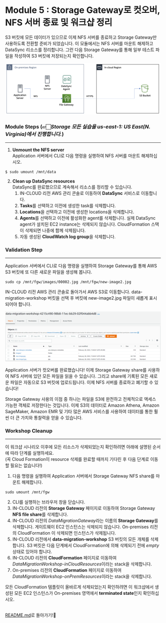 # Module 5 : Storage Gateway로 컷오버, NFS 서버 종료 및 워크샵 정리

S3 버킷에 모든 데이터가 있으므로 이제 NFS 서버를 종료하고 Storage Gateway만 사용하도록 전환할 준비가 되었습니다. 이 모듈에서는 NFS 서버를 마운트 해제하고 DataSync 리소스를 정리합니다. 그런 다음 Storage Gateway를 통해 일부 테스트 파일을 작성하여 S3 버킷에 저장되는지 확인합니다.<br>

![5-1](../images/5-1.png)

### Module Steps (👉🏻*Storage 모든 실습을 us-east-1: US East(N. Virginia)에서 진행합니다.*)
***
1. **Unmount the NFS server**<br>
Application 서버에서 CLI로 다음 명령을 실행하여 NFS 서버를 마운트 해제하십시오.<br>
```
$ sudo umount /mnt/data
```
2. **Clean up DataSync resources**<br>
DataSync를 완료했으므로 계속해서 리소스를 정리할 수 있습니다.<br>
    1. IN-CLOUD 리전 AWS 관리 콘솔로 이동하여 **DataSync** 서비스로 이동합니다.
    2. **Tasks**를 선택하고 이전에 생성한 task를 삭제합니다.
    3. **Locations**을 선택하고 이전에 생성한 locations을 삭제합니다.
    4. **Agents**를 선택하고 이전에 활성화한 agent를 삭제합니다. 실제 DataSync agent가 설치된 EC2 instance는 삭제되지 않습니다. CloudFormation 스택이 삭제되면 나중에 함께 삭제됩니다.
    5. 자동 생성된 **CloudWatch log group**을 삭제합니다.

### Validation Step
***
Application 서버에서 CLI로 다음 명령을 실행하여 Storage Gateway를 통해 AWS S3 버킷에 또 다른 새로운 파일을 생성해 봅니다.<br>
```
sudo cp /mnt/fgw/images/00002.jpg /mnt/fgw/new-image2.jpg
```
IN-CLOUD 리전 AWS 관리 콘솔로 돌아가서 AWS S3로 이동합니다. data-migration-workshop 버킷을 선택 후 버킷에 new-image2.jpg 파일이 새롭게 표시되어야 합니다.<br>

![5-2](../images/5-2.png)

Application 서버가 컷오버를 완료했습니다! 이제 Storage Gateway share를 사용하여 NFS 서버에 있던 모든 파일을 읽을 수 있습니다. 그리고 share에 기록된 모든 새로운 파일은 자동으로 S3 버킷에 업로드됩니다. 이제 NFS 서버를 종료하고 폐기할 수 있습니다!<br>

Storage Gateway 사용의 이점 중 하나는 파일을 S3에 완전하고 전체적으로 액세스 가능한 객체로 저장한다는 것입니다. 이제 S3의 데이터로 Amazon Athena, Amazon SageMaker, Amazon EMR 및 기타 많은 AWS 서비스를 사용하여 데이터를 통한 훨씬 더 큰 가치와 통찰력을 얻을 수 있습니다.<br>

### Workshop Cleanup
***
이 워크샵 시나리오 이후에 모든 리소스가 삭제되었는지 확인하려면 아래에 설명된 순서에 따라 단계를 실행하세요.<br>
(꼭 Cloud Formation이 resource 삭제를 완료할 때까지 기다린 후 다음 단계로 이동할 필요는 없습니다!)<br>

   1. 다음 명령을 실행하여 Application 서버에서 Storage Gateway NFS share를 마운트 해제합니다.<br>
   
    
    sudo umount /mnt/fgw
    

   2. CLI를 실행하는 브라우저 창을 닫습니다.
   3. IN-CLOUD 리전의 **Storage Gateway** 페이지로 이동하여 Storage Gateway **NFS file share**를 삭제합니다.
   4. IN-CLOUD 리전의 *DataMigrationGateway*라는 이름의 **Storage Gateway**를 삭제합니다. 게이트웨이 EC2 인스턴스는 삭제되지 않습니다. On-premises 리전의 CloudFormation 이 삭제되면 인스턴스가 삭제됩니다.
   5. IN-CLOUD 리전에서 **data-migration-workshop** S3 버킷의 모든 개체를 삭제합니다. S3 버킷은 다음 단계에서 CloudFormation에 의해 삭제되기 전에 *empty* 상태로 있어야 합니다.
   6. IN-CLOUD 리전의 **CloudFormation** 페이지로 이동하여 *DataMigrationWorkshop-inCloudResources*이라는 stack을 삭제합니다.
   7. On-premises 리전의 **CloudFormation** 페이지로 이동하여 *DataMigrationWorkshop-onPremResources*이라는 stack을 삭제합니다.<br>
    
모든 CloudFormation 템플릿이 올바르게 삭제되었는지 확인하려면 이 워크샵에서 생성된 모든 EC2 인스턴스가 On-premises 영역에서 **terminated state**인지 확인하십시오.<br><br>
        
[README.md](https://github.com/kjhyuok/KR-AWS-DataSync-NFS-Server-Migration#readme)로 돌아가기!👏
